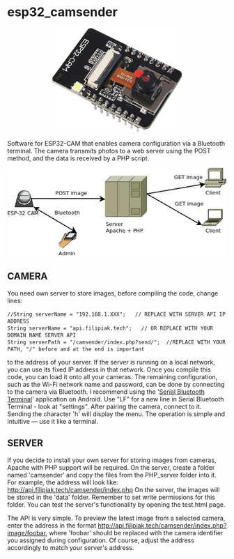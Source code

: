 # esp32_camsender

<p align="center">
  <img src="https://raw.githubusercontent.com/marcin-filipiak/esp32_camsender/main/doc/esp32.jpg" width="300px">
</p>

Software for ESP32-CAM that enables camera configuration via a Bluetooth terminal. The camera transmits photos to a web server using the POST method, and the data is received by a PHP script.

<p align="center">
  <img src="https://raw.githubusercontent.com/marcin-filipiak/esp32_camsender/main/doc/data_flow.jpg">
</p>

## CAMERA 

You need own server to store images, before compiling the code, change lines:

```
//String serverName = "192.168.1.XXX";   // REPLACE WITH SERVER API IP ADDRESS
String serverName = "api.filipiak.tech";   // OR REPLACE WITH YOUR DOMAIN NAME SERVER API
String serverPath = "/camsender/index.php?send/";  //REPLACE WITH YOUR PATH, "/" before and at the end is important
```

to the address of your server. If the server is running on a local network, you can use its fixed IP address in that network. Once you compile this code, you can load it onto all your cameras. The remaining configuration, such as the Wi-Fi network name and password, can be done by connecting to the camera via Bluetooth. I recommend using the '<a href="https://play.google.com/store/apps/details?id=de.kai_morich.serial_bluetooth_terminal&hl=pl&gl=US" target="_blank">Serial Bluetooth Terminal</a>' application on Android. Use "LF" for a new line in Serial Bluetooth Terminal - look at "settings". After pairing the camera, connect to it. Sending the character 'h' will display the menu. The operation is simple and intuitive — use it like a terminal.

## SERVER

If you decide to install your own server for storing images from cameras, Apache with PHP support will be required. On the server, create a folder named 'camsender' and copy the files from the PHP_server folder into it. For example, the address will look like: 
http://api.filipiak.tech/camsender/index.php
On the server, the images will be stored in the 'data' folder. Remember to set write permissions for this folder. 
You can test the server's functionality by opening the test.html page.

The API is very simple. To preview the latest image from a selected camera, enter the address in the format http://api.filipiak.tech/camsender/index.php?image/foobar, where 'foobar' should be replaced with the camera identifier you assigned during configuration. 
Of course, adjust the address accordingly to match your server's address.
